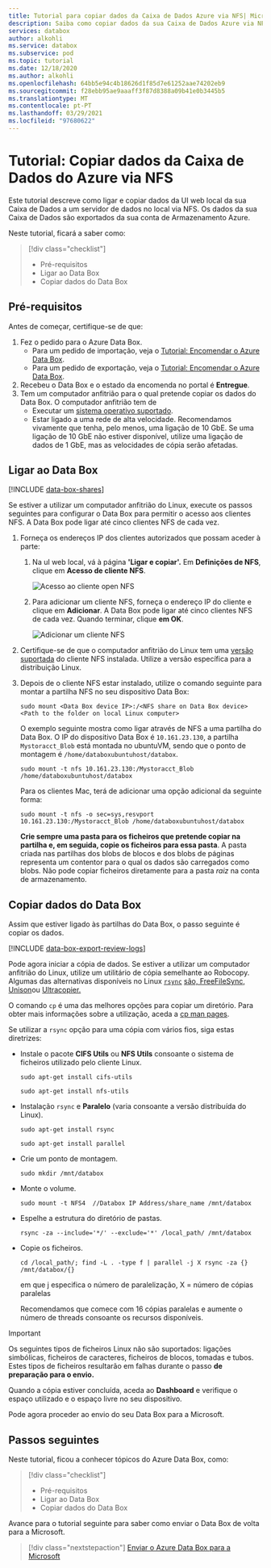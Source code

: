 ```yaml
---
title: Tutorial para copiar dados da Caixa de Dados Azure via NFS| Microsoft Docs
description: Saiba como copiar dados da sua Caixa de Dados Azure via NFS
services: databox
author: alkohli
ms.service: databox
ms.subservice: pod
ms.topic: tutorial
ms.date: 12/18/2020
ms.author: alkohli
ms.openlocfilehash: 64bb5e94c4b18626d1f85d7e61252aae74202eb9
ms.sourcegitcommit: f28ebb95ae9aaaff3f87d8388a09b41e0b3445b5
ms.translationtype: MT
ms.contentlocale: pt-PT
ms.lasthandoff: 03/29/2021
ms.locfileid: "97680622"
---
```

# <a name="tutorial-copy-data-from-azure-data-box-via-nfs"></a>Tutorial: Copiar dados da Caixa de Dados do Azure via NFS

Este tutorial descreve como ligar e copiar dados da UI web local da sua Caixa de Dados a um servidor de dados no local via NFS. Os dados da sua Caixa de Dados são exportados da sua conta de Armazenamento Azure.

Neste tutorial, ficará a saber como:

> [!div class="checklist"]
>
> * Pré-requisitos
> * Ligar ao Data Box
> * Copiar dados do Data Box

## <a name="prerequisites"></a>Pré-requisitos

Antes de começar, certifique-se de que:

1. Fez o pedido para o Azure Data Box.
    - Para um pedido de importação, veja o [Tutorial: Encomendar o Azure Data Box](data-box-deploy-ordered.md).
    - Para um pedido de exportação, veja o [Tutorial: Encomendar o Azure Data Box](data-box-deploy-export-ordered.md).
2. Recebeu o Data Box e o estado da encomenda no portal é **Entregue**.
3. Tem um computador anfitrião para o qual pretende copiar os dados do Data Box. O computador anfitrião tem de
   * Executar um [sistema operativo suportado](data-box-system-requirements.md).
   * Estar ligado a uma rede de alta velocidade. Recomendamos vivamente que tenha, pelo menos, uma ligação de 10 GbE. Se uma ligação de 10 GbE não estiver disponível, utilize uma ligação de dados de 1 GbE, mas as velocidades de cópia serão afetadas.

## <a name="connect-to-data-box"></a>Ligar ao Data Box

[!INCLUDE [data-box-shares](../../includes/data-box-shares.md)]

Se estiver a utilizar um computador anfitrião do Linux, execute os passos seguintes para configurar o Data Box para permitir o acesso aos clientes NFS. A Data Box pode ligar até cinco clientes NFS de cada vez.

1. Forneça os endereços IP dos clientes autorizados que possam aceder à parte:

    1.  Na uI web local, vá à página **'Ligar e copiar'.** Em **Definições de NFS**, clique em **Acesso de cliente NFS**. 

        ![Acesso ao cliente open NFS](media/data-box-deploy-export-copy-data/nfs-client-access-1.png)

    1. Para adicionar um cliente NFS, forneça o endereço IP do cliente e clique em **Adicionar**. A Data Box pode ligar até cinco clientes NFS de cada vez. Quando terminar, clique **em OK**.

         ![Adicionar um cliente NFS](media/data-box-deploy-export-copy-data/nfs-client-access-2.png)

2. Certifique-se de que o computador anfitrião do Linux tem uma [versão suportada](data-box-system-requirements.md) do cliente NFS instalada. Utilize a versão específica para a distribuição Linux. 

3. Depois de o cliente NFS estar instalado, utilize o comando seguinte para montar a partilha NFS no seu dispositivo Data Box:

    `sudo mount <Data Box device IP>:/<NFS share on Data Box device> <Path to the folder on local Linux computer>`

    O exemplo seguinte mostra como ligar através de NFS a uma partilha do Data Box. O IP do dispositivo Data Box é `10.161.23.130`, a partilha `Mystoracct_Blob` está montada no ubuntuVM, sendo que o ponto de montagem é `/home/databoxubuntuhost/databox`.

    `sudo mount -t nfs 10.161.23.130:/Mystoracct_Blob /home/databoxubuntuhost/databox`
    
    Para os clientes Mac, terá de adicionar uma opção adicional da seguinte forma: 
    
    `sudo mount -t nfs -o sec=sys,resvport 10.161.23.130:/Mystoracct_Blob /home/databoxubuntuhost/databox`

    **Crie sempre uma pasta para os ficheiros que pretende copiar na partilha e, em seguida, copie os ficheiros para essa pasta**. A pasta criada nas partilhas dos blobs de blocos e dos blobs de páginas representa um contentor para o qual os dados são carregados como blobs. Não pode copiar ficheiros diretamente para a pasta *raiz* na conta de armazenamento.

## <a name="copy-data-from-data-box"></a>Copiar dados do Data Box

Assim que estiver ligado às partilhas do Data Box, o passo seguinte é copiar os dados.

[!INCLUDE [data-box-export-review-logs](../../includes/data-box-export-review-logs.md)]

 Pode agora iniciar a cópia de dados. Se estiver a utilizar um computador anfitrião do Linux, utilize um utilitário de cópia semelhante ao Robocopy. Algumas das alternativas disponíveis no Linux [`rsync`](https://rsync.samba.org/) [são, FreeFileSync,](https://www.freefilesync.org/) [Unison](https://www.cis.upenn.edu/~bcpierce/unison/)ou [Ultracopier.](https://ultracopier.first-world.info/)  

O comando `cp` é uma das melhores opções para copiar um diretório. Para obter mais informações sobre a utilização, aceda a [cp man pages](http://man7.org/linux/man-pages/man1/cp.1.html).

Se utilizar a `rsync` opção para uma cópia com vários fios, siga estas diretrizes:

* Instale o pacote **CIFS Utils** ou **NFS Utils** consoante o sistema de ficheiros utilizado pelo cliente Linux.

    `sudo apt-get install cifs-utils`

    `sudo apt-get install nfs-utils`

* Instalação `rsync` e **Paralelo** (varia consoante a versão distribuída do Linux).

    `sudo apt-get install rsync`
   
    `sudo apt-get install parallel` 

* Crie um ponto de montagem.

    `sudo mkdir /mnt/databox`

* Monte o volume.

    `sudo mount -t NFS4  //Databox IP Address/share_name /mnt/databox` 

* Espelhe a estrutura do diretório de pastas.  

    `rsync -za --include='*/' --exclude='*' /local_path/ /mnt/databox`

* Copie os ficheiros.

    `cd /local_path/; find -L . -type f | parallel -j X rsync -za {} /mnt/databox/{}`

     em que j especifica o número de paralelização, X = número de cópias paralelas

     Recomendamos que comece com 16 cópias paralelas e aumente o número de threads consoante os recursos disponíveis.

> [!IMPORTANT]
> Os seguintes tipos de ficheiros Linux não são suportados: ligações simbólicas, ficheiros de caracteres, ficheiros de blocos, tomadas e tubos. Estes tipos de ficheiros resultarão em falhas durante o passo **de preparação para o envio.**

Quando a cópia estiver concluída, aceda ao **Dashboard** e verifique o espaço utilizado e o espaço livre no seu dispositivo.

Pode agora proceder ao envio do seu Data Box para a Microsoft.

## <a name="next-steps"></a>Passos seguintes

Neste tutorial, ficou a conhecer tópicos do Azure Data Box, como:

> [!div class="checklist"]
>
> * Pré-requisitos
> * Ligar ao Data Box
> * Copiar dados do Data Box

Avance para o tutorial seguinte para saber como enviar o Data Box de volta para a Microsoft.

> [!div class="nextstepaction"]
> [Enviar o Azure Data Box para a Microsoft](./data-box-deploy-export-picked-up.md)
